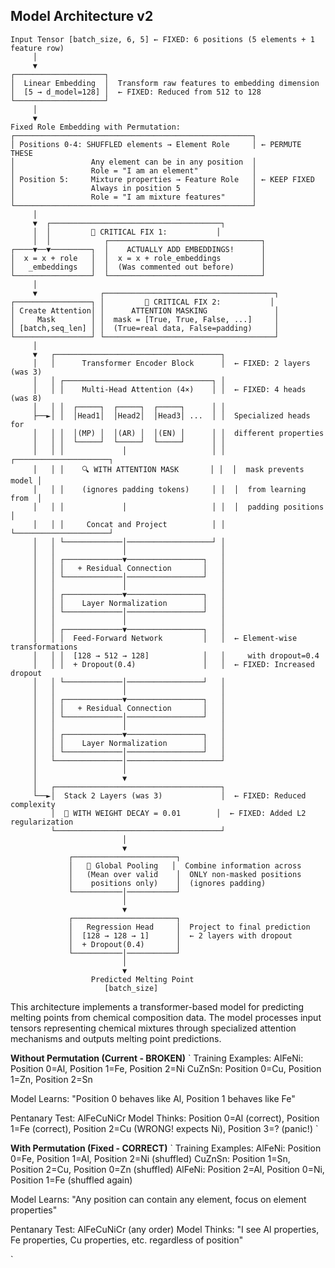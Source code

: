 ## Model Architecture v2

```
Input Tensor [batch_size, 6, 5] ← FIXED: 6 positions (5 elements + 1 feature row)
     │    
     ▼    
┌────────────────────┐   
│  Linear Embedding  │  Transform raw features to embedding dimension      
│  [5 → d_model=128] │  ← FIXED: Reduced from 512 to 128     
└────────────────────┘        
     │    
     ▼    
Fixed Role Embedding with Permutation:
┌─────────────────────────────────────────────────────┐
│ Positions 0-4: SHUFFLED elements → Element Role     │ ← PERMUTE THESE
│                 Any element can be in any position  │
│                 Role = "I am an element"            │
│ Position 5:     Mixture properties → Feature Role   │ ← KEEP FIXED
│                 Always in position 5                │
│                 Role = "I am mixture features"      │
└─────────────────────────────────────────────────────┘
     │    
     ▼  ┌──────────────────────────────────────┐
     │  │         🚨 CRITICAL FIX 1:           │
     │  │            ┌──────────────────────────────────┐   
┌────▼──▼─────────┐  │    ACTUALLY ADD EMBEDDINGS!      │ 
│  x = x + role   │  │  x = x + role_embeddings         │
│   _embeddings   │  │  (Was commented out before)      │
└─────────────────┘  └──────────────────────────────────┘
     │    
     ▼              ┌──────────────────────────────────────┐
┌─────────────────┐ │         🚨 CRITICAL FIX 2:           │
│ Create Attention│ │      ATTENTION MASKING               │
│     Mask        │ │  mask = [True, True, False, ...]     │
│ [batch,seq_len] │ │  (True=real data, False=padding)     │
└─────────────────┘ └──────────────────────────────────────┘
     │              
     ▼   ┌─────────────────────────────────────┐  
     │   │      Transformer Encoder Block      │  ← FIXED: 2 layers (was 3)
     │   │ ┌─────────────────────────────────┐ │  
     │   │ │    Multi-Head Attention (4×)    │ │  ← FIXED: 4 heads (was 8)
     │   │ │  ┌─────┐  ┌─────┐  ┌─────┐      │ │  
     ├──►│ │  │Head1│  │Head2│  │Head3│ ...  │ │  Specialized heads for    
     │   │ │  │(MP) │  │(AR) │  │(EN) │      │ │  different properties   
     │   │ │  └─────┘  └─────┘  └─────┘      │ │  
     │   │ │             │                   │ │  ┌─────────────────────┐
     │   │ │    🔍 WITH ATTENTION MASK       │ │  │  mask prevents model │
     │   │ │    (ignores padding tokens)     │ │  │  from learning from  │
     │   │ │             │                   │ │  │  padding positions   │
     │   │ │     Concat and Project          │ │  └─────────────────────┘
     │   │ └─────────────│───────────────────┘ │  
     │   │               │                     │  
     │   │ ┌─────────────▼─────────────────┐   │  
     │   │ │   + Residual Connection       │   │  
     │   │ └─────────────│─────────────────┘   │  
     │   │               │                     │  
     │   │ ┌─────────────▼─────────────────┐   │  
     │   │ │    Layer Normalization        │   │       
     │   │ └─────────────│─────────────────┘   │  
     │   │               │                     │  
     │   │ ┌─────────────▼─────────────────┐   │  
     │   │ │  Feed-Forward Network         │   │  ← Element-wise transformations  
     │   │ │  [128 → 512 → 128]            │   │     with dropout=0.4
     │   │ │  + Dropout(0.4)               │   │  ← FIXED: Increased dropout
     │   │ └─────────────│─────────────────┘   │  
     │   │               │                     │  
     │   │ ┌─────────────▼─────────────────┐   │  
     │   │ │   + Residual Connection       │   │  
     │   │ └─────────────│─────────────────┘   │  
     │   │               │                     │  
     │   │ ┌─────────────▼─────────────────┐   │  
     │   │ │    Layer Normalization        │   │       
     │   │ └─────────────│─────────────────┘   │  
     │   └───────────────│─────────────────────┘  
     │                   │    
     │                   ▼         
     │   ┌─────────────────────────────────────┐  
     └──►│  Stack 2 Layers (was 3)             │  ← FIXED: Reduced complexity
         │  🔧 WITH WEIGHT DECAY = 0.01        │  ← FIXED: Added L2 regularization
         └─────────────────────────────────────┘  
                         │    
                         ▼    
             ┌───────────────────────┐  
             │   🎯 Global Pooling   │  Combine information across    
             │   (Mean over valid    │  ONLY non-masked positions
             │    positions only)    │  (ignores padding)
             └───────────│───────────┘  
                         │    
                         ▼    
             ┌───────────────────────┐  
             │   Regression Head     │  Project to final prediction   
             │  [128 → 128 → 1]      │  ← 2 layers with dropout
             │  + Dropout(0.4)       │  
             └───────────│───────────┘  
                         │    
                         ▼    
                  Predicted Melting Point    
                     [batch_size] 
```

This architecture implements a transformer-based model for predicting melting points from chemical composition data. The model processes input tensors representing chemical mixtures through specialized attention mechanisms and outputs melting point predictions.


**Without Permutation (Current - BROKEN)**
`
Training Examples:
AlFeNi: Position 0=Al, Position 1=Fe, Position 2=Ni
CuZnSn: Position 0=Cu, Position 1=Zn, Position 2=Sn

Model Learns: "Position 0 behaves like Al, Position 1 behaves like Fe"

Pentanary Test: AlFeCuNiCr
Model Thinks: Position 0=Al (correct), Position 1=Fe (correct), 
              Position 2=Cu (WRONG! expects Ni), Position 3=? (panic!)
`


**With Permutation (Fixed - CORRECT)**
`
Training Examples:
AlFeNi: Position 0=Fe, Position 1=Al, Position 2=Ni  (shuffled)
CuZnSn: Position 1=Sn, Position 2=Cu, Position 0=Zn  (shuffled)
AlFeNi: Position 2=Al, Position 0=Ni, Position 1=Fe  (shuffled again)

Model Learns: "Any position can contain any element, focus on element properties"

Pentanary Test: AlFeCuNiCr (any order)
Model Thinks: "I see Al properties, Fe properties, Cu properties, etc. regardless of position"

`